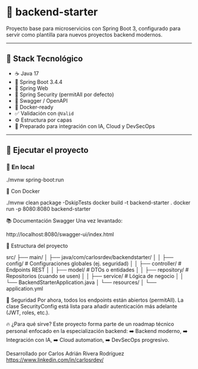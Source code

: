 # 🧱 backend-starter

Proyecto base para microservicios con Spring Boot 3, configurado para servir como plantilla para nuevos proyectos backend modernos.

---

## 🔧 Stack Tecnológico

- ☕ Java 17
- 🚀 Spring Boot 3.4.4
- 🧱 Spring Web
- 🔐 Spring Security (permitAll por defecto)
- 📝 Swagger / OpenAPI
- 🐳 Docker-ready
- ✅ Validación con `@Valid`
- ⚙️ Estructura por capas
- 🧠 Preparado para integración con IA, Cloud y DevSecOps

---

## 🚀 Ejecutar el proyecto

### 🧪 En local

./mvnw spring-boot:run

🐳 Con Docker

./mvnw clean package -DskipTests
docker build -t backend-starter .
docker run -p 8080:8080 backend-starter

📚 Documentación Swagger
Una vez levantado:

http://localhost:8080/swagger-ui/index.html

📂 Estructura del proyecto

src/
├── main/
│   ├── java/com/carlosrdev/backendstarter/
│   │   ├── config/           # Configuraciones globales (ej. seguridad)
│   │   ├── controller/       # Endpoints REST
│   │   ├── model/            # DTOs o entidades
│   │   ├── repository/       # Repositorios (cuando se usen)
│   │   ├── service/          # Lógica de negocio
│   │   └── BackendStarterApplication.java
│   └── resources/
│       └── application.yml

🔐 Seguridad
Por ahora, todos los endpoints están abiertos (permitAll).
La clase SecurityConfig está lista para añadir autenticación más adelante (JWT, roles, etc.).

🔥 ¿Para qué sirve?
Este proyecto forma parte de un roadmap técnico personal enfocado en la especialización backend:
➡️ Backend moderno,
➡️ Integración con IA,
➡️ Cloud automation,
➡️ DevSecOps progresivo.

Desarrollado por Carlos Adrián Rivera Rodríguez
https://www.linkedin.com/in/carlosrdev/
